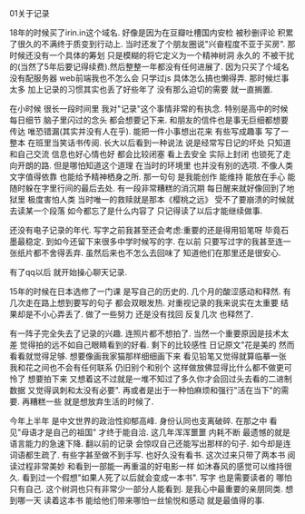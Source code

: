 01关于记录


18年的时候买了irin.in这个域名. 好像是因为在豆瓣吐槽国内安检 被秒删评论 积累了很久的不满终于质变到行动上. 当时还发了个朋友圈说"兴奋程度不亚于买房". 那时候还没有一个具体的筹划 只是模糊的将它定义为一个精神树洞 永久的 不被干扰的(当然了5年后要记得续费).然后整整一年都没有任何进展了. 因为只买了个域名 没有配服务器 web前端我也不怎么会 只学过js 具体怎么搞也懒得弄. 那时候烂事太多 加上记录的习惯其实也丢了好些年了 没有那么迫切的需要 就一直搁置. 

在小时候 很长一段时间里 我对"记录"这个事情非常的有执念. 特别是高中的时候 每日细节 脑子里闪过的念头 都会想要记下来. 和朋友的信件也是事无巨细都想要传达 唯恐错漏(其实并没有人在乎). 能把一件小事想出花来 有些写成趣事 写了一整本 在班里当笑话书传阅. 长大以后看到一种说法 说是经常写日记的坏处 只知道和自己交流 信息也好心情也好 都会比较闭塞 看上去安全 实际上封闭 也锁死了走向开朗的路. 但是哪怕知道这个道理 在当时的环境里 也并没有别的选项. 不像人类 文字值得依靠 也能给予精神栖身之所. 那一句句 是我能创作 能维持 能放在手心 能随时躲在字里行间的最后去处. 有一段非常糟糕的消沉期 每日醒来就好像回到了地狱里 极度害怕人类 当时唯一的救赎就是那本《樱桃之远》 受不了要崩溃的时候就去读某一个段落 如今都忘了是什么内容了 只记得读了以后才能继续做事. 

还没有电子记录的年代. 写字之前我甚至还会考虑:重要的还是得用铅笔呀 毕竟石墨最稳定. 到如今还留下来很多中学时候写的字. 
在以前 只要写过字的我甚至连一张纸片都不舍得丢弃. 虽然后来也不怎么去回味了 知道他们在那里还是很安心. 

有了qq以后 就开始操心聊天记录.

15年的时候在日本选修了一门课 是写自己的历史的. 几个月的酸涩感动和释然. 有几次走在路上想到要写的句子 都会双眼发热. 对重视记录的我来说实在太重要 结果却是不小心弄丢了. 做了一些努力 还是没有找回 反复几次 也释然了. 

有一阵子完全失去了记录的兴趣. 连照片都不想拍了. 当然一个重要原因是技术太差 觉得拍的远不如自己眼睛看到的好看. 剩下的比较感性 日记原文"花是美的 然而看看就觉得足够. 想要像画我家猫那样细细画下来 看见铅笔又觉得就算临摹一张 我和花之间也不会有任何联系 仍旧别个和别个 这样做放佛显得比什么都不做更可怜了 想要拍下来 又想着这不过就是一堆不知过了多久你才会回过头去看的二进制数据 又觉得讽刺和太没有必要". 再或者是出于一种怕麻烦和强行"活在当下"的需要. 再糟糕一些 就是想放弃生活的时候了. 

今年上半年 是中文世界的政治性抑郁高峰. 身份认同也支离破碎. 在那之中 看见"母语才是自己的祖国" 才终于能自洽.
这几年浑浑噩噩 内耗不断 最遗憾的就是语言能力的急速下降. 翻以前的记录 会惊叹自己还能写出那样的句子. 如今却是连词语都生疏了. 有些字甚至做不到手写. 也好久没有看书. 这次过来只带了两本书 阅读过程非常美妙 和看到一部能一再重温的好电影一样 如沐春风的感觉可以维持很久. 看到过一个假想"如果人死了以后就会变成一本书". 写字 也是需要读者的 哪怕只有自己. 这个树洞也只有非常少一部分人能看到. 是我心中最重要的亲朋同类. 想到哪一天 读着这本书 能给他们带来哪怕一丝愉悦和感动 就是最值得的事. 
